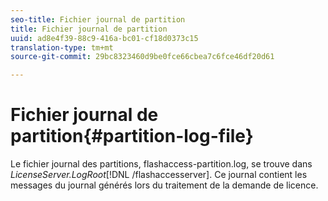 ```yaml
---
seo-title: Fichier journal de partition
title: Fichier journal de partition
uuid: ad8e4f39-88c9-416a-bc01-cf18d0373c15
translation-type: tm+mt
source-git-commit: 29bc8323460d9be0fce66cbea7c6fce46df20d61

---
```



# Fichier journal de partition{#partition-log-file}

Le fichier journal des partitions, flashaccess-partition.log, se trouve dans *LicenseServer.LogRoot*[!DNL /flashaccesserver]. Ce journal contient les messages du journal générés lors du traitement de la demande de licence.

